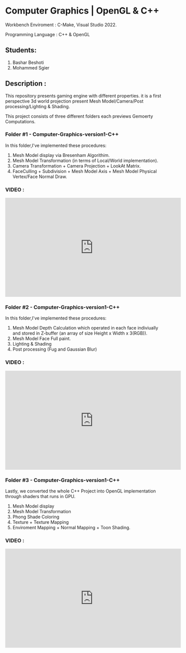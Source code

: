 
# Computer Graphics | OpenGL & C++

Workbench Enviroment : C-Make, Visual Studio 2022.

Programming Language : C++ & OpenGL

## Students:
1. Bashar Beshoti 
2. Mohammed Sgier

## Description :
This repository presents gaming engine with different properties. it is a first perspective 3d world projection present Mesh Model/Camera/Post processing/Lighting & Shading.

This project consists of three different folders each previews Gemoerty Computations.

### Folder #1 - Computer-Graphics-version1-C++
In this folder,I've implemented these procedures:
1. Mesh Model display via Bresenham Algorithim.
2. Mesh Model Transformation (in terms of Local/World implementation).
3. Camera Transformation + Camera Projection + LookAt Matrix.
4. FaceCulling + Subdivision + Mesh Model Axis + Mesh Model Physical Vertex/Face Normal Draw.

### VIDEO :
<iframe width="560" height="315" src="https://www.youtube.com/embed/0vET6tWKGJc?si=xiiOJZU-WIdVMYdq" title="YouTube video player" frameborder="0" allow="accelerometer; autoplay; clipboard-write; encrypted-media; gyroscope; picture-in-picture; web-share" allowfullscreen></iframe>


### Folder #2 - Computer-Graphics-version1-C++
In this folder,I've implemented these procedures:
1. Mesh Model Depth Calculation which operated in each face indiviually and stored in Z-buffer (an array of size Height x Width x 3(RGB)).
2. Mesh Model Face Full paint.
3. Lighting & Shading
4. Post processing (Fug and Gaussian Blur)

### VIDEO :
<iframe width="560" height="315" src="https://www.youtube.com/embed/fQ9wnf7RXsU?si=VXYo-08hmpSLLbs1" title="YouTube video player" frameborder="0" allow="accelerometer; autoplay; clipboard-write; encrypted-media; gyroscope; picture-in-picture; web-share" allowfullscreen></iframe>

### Folder #3 - Computer-Graphics-version1-C++
Lastly, we converted the whole C++ Project into OpenGL implementation through shaders that runs in GPU.
1. Mesh Model display 
2. Mesh Model Transformation
3. Phong Shade Coloring
4. Texture + Texture Mapping
5. Enviroment Mapping + Normal Mapping + Toon Shading.

### VIDEO :
<iframe width="560" height="315" src="https://www.youtube.com/embed/rK9Bxtf3mWE?si=PdA0_n9OtivPiAZa" title="YouTube video player" frameborder="0" allow="accelerometer; autoplay; clipboard-write; encrypted-media; gyroscope; picture-in-picture; web-share" allowfullscreen></iframe>
